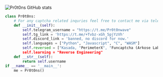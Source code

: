 ![Pr0t0ns GitHub stats](https://github-readme-stats.vercel.app/api?username=pr0t0ns&show_icons=true)
```python
class Pr0t0ns:
    # For any captcha related inquries feel free to contact me via telegram
    def __init__(self):
        self.telegram_username = "https://t.me/Pr0t0nwave"
        self.tg_link = 'https://t.me/+Tvbz-xGh_5pjYzVh'
        self.discord_link = 'banned, no discord for now.'
        self.languages = ["Python", "Javascript", "C", "WASM"]
        self.reversed = ["Kasada, "PerimeterX", "Funcaptcha (Arkose Labs)", "AWS WAF"]
        self.learning = "Reverse Engineering"
    def __str__(self):
        return self.username
if __name__ == '__main__':
    me = Pr0t0ns()
```
